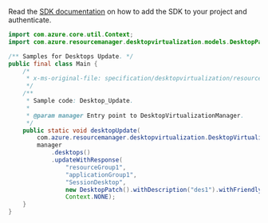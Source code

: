 Read the [SDK documentation](https://github.com/Azure/azure-sdk-for-java/blob/azure-resourcemanager-desktopvirtualization_1.0.0-beta.1/sdk/desktopvirtualization/azure-resourcemanager-desktopvirtualization/README.md) on how to add the SDK to your project and authenticate.

```java
import com.azure.core.util.Context;
import com.azure.resourcemanager.desktopvirtualization.models.DesktopPatch;

/** Samples for Desktops Update. */
public final class Main {
    /*
     * x-ms-original-file: specification/desktopvirtualization/resource-manager/Microsoft.DesktopVirtualization/preview/2021-09-03-preview/examples/Desktop_Update.json
     */
    /**
     * Sample code: Desktop_Update.
     *
     * @param manager Entry point to DesktopVirtualizationManager.
     */
    public static void desktopUpdate(
        com.azure.resourcemanager.desktopvirtualization.DesktopVirtualizationManager manager) {
        manager
            .desktops()
            .updateWithResponse(
                "resourceGroup1",
                "applicationGroup1",
                "SessionDesktop",
                new DesktopPatch().withDescription("des1").withFriendlyName("friendly"),
                Context.NONE);
    }
}
```
